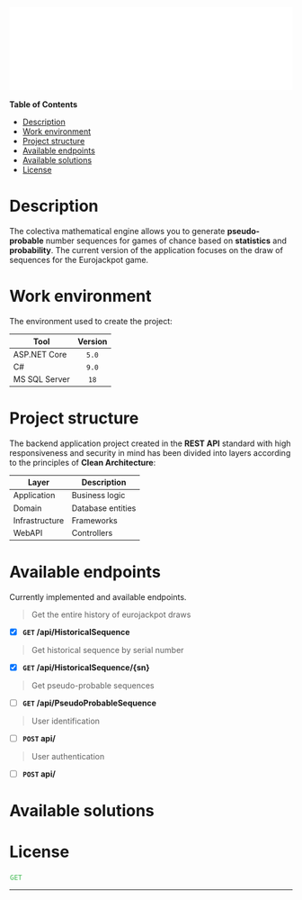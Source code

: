 ﻿![](https://raw.githubusercontent.com/malloc314/Colectiva/7cf40579acf6e195de5f3ca3a82678b738973af2/Docs/Colectiva-logo-v1.svg)

**Table of Contents**
- [Description](#description "Description")
- [Work environment](#work-environment "Work environment")
- [Project structure](#project-structure "Project structure")
- [Available endpoints](#available-endpoints "Available endpoints")
- [Available solutions](#available-solutions "Available solutions")
- [License](#license "License")

# Description
The colectiva mathematical engine allows you to generate **pseudo-probable** number sequences for games of chance based on **statistics** and **probability**. The current version of the application focuses on the draw of sequences for the Eurojackpot game.

# Work environment
The environment used to create the project:
                    
Tool | Version
------------- | :-------------:
ASP.NET Core  | `5.0`
C# | `9.0`
MS SQL Server | `18`

# Project structure
The backend application project created in the **REST API** standard with high responsiveness and security in mind has been divided into layers according to the principles of **Clean Architecture**:

Layer | Description
------------- | -------------
Application  | Business logic
Domain | Database entities
Infrastructure | Frameworks
WebAPI | Controllers

# Available endpoints
Currently implemented and available endpoints.

> Get the entire history of eurojackpot draws

- [x] **`GET` /api/HistoricalSequence** 

> Get historical sequence by serial number

- [x]  **`GET` /api/HistoricalSequence/{sn}** 

> Get pseudo-probable sequences

- [ ]  **`GET` /api/PseudoProbableSequence** 

> User identification

- [ ]  **`POST` api/** 

> User authentication

- [ ]  **`POST` api/**  



# Available solutions

# License

<code style="border-radius: 2em; border-color: #2ea04366;color: #3fb950;border: 1px solid transparent;">GET</code>

****